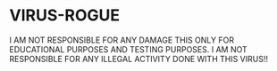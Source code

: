 # VIRUS-ROGUE
I AM NOT RESPONSIBLE FOR ANY DAMAGE
THIS ONLY FOR EDUCATIONAL PURPOSES AND TESTING PURPOSES. I AM NOT RESPONSIBLE FOR ANY ILLEGAL ACTIVITY DONE WITH THIS VIRUS!!
